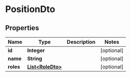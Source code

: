 

# PositionDto

## Properties

Name | Type | Description | Notes
------------ | ------------- | ------------- | -------------
**id** | **Integer** |  |  [optional]
**name** | **String** |  |  [optional]
**roles** | [**List&lt;RoleDto&gt;**](RoleDto.md) |  |  [optional]



